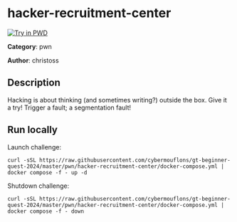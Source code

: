 # hacker-recruitment-center

[![Try in PWD](https://raw.githubusercontent.com/play-with-docker/stacks/master/assets/images/button.png)](https://labs.play-with-docker.com/?stack=https://raw.githubusercontent.com/cybermouflons/gt-beginner-quest-2024/master/pwn/hacker-recruitment-center/docker-compose.yml)


**Category**: pwn

**Author**: christoss

## Description

Hacking is about thinking (and sometimes writing?) outside the box. Give it a try! Trigger a fault; a segmentation fault!



## Run locally

Launch challenge:
```
curl -sSL https://raw.githubusercontent.com/cybermouflons/gt-beginner-quest-2024/master/pwn/hacker-recruitment-center/docker-compose.yml | docker compose -f - up -d
```

Shutdown challenge:
```
curl -sSL https://raw.githubusercontent.com/cybermouflons/gt-beginner-quest-2024/master/pwn/hacker-recruitment-center/docker-compose.yml | docker compose -f - down
```
